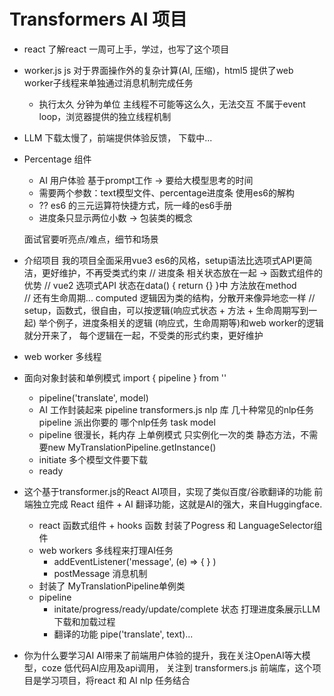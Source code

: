# Transformers AI 项目
- react
    了解react 一周可上手，学过，也写了这个项目
- worker.js
    js 对于界面操作外的复杂计算(AI, 压缩)，html5 提供了web worker子线程来单独通过消息机制完成任务
    - 执行太久 分钟为单位
        主线程不可能等这么久，无法交互 不属于event loop，浏览器提供的独立线程机制

- LLM 下载太慢了，前端提供体验反馈， 下载中...

- Percentage 组件
    - AI 用户体验  基于prompt工作 -> 要给大模型思考的时间
    - 需要两个参数：text模型文件、percentage进度条  使用es6的解构
    - ?? es6 的三元运算符快捷方式，阮一峰的es6手册
    - 进度条只显示两位小数 -> 包装类的概念

    面试官要听亮点/难点，细节和场景

- 介绍项目
    我的项目全面采用vue3 es6的风格，setup语法比选项式API更简洁，更好维护，不再受类式约束
    // 进度条 相关状态放在一起 -> 函数式组件的优势
    // vue2 选项式API 状态在data() { return {} }中  方法放在method  
    // 还有生命周期... computed 逻辑因为类的结构，分散开来像异地恋一样
    // setup，函数式，很自由，可以按逻辑(响应式状态 + 方法 + 生命周期写到一起)
    举个例子，进度条相关的逻辑 (响应式，生命周期等)和web worker的逻辑就分开来了，
    每个逻辑在一起，不受类的形式约束，更好维护

- web worker 多线程
- 面向对象封装和单例模式
    import { pipeline } from ''
    - pipeline('translate', model)
    - AI 工作封装起来 pipeline
        transformers.js nlp 库 几十种常见的nlp任务 pipeline 派出你要的
        哪个nlp任务 task model
    - pipeline 很漫长，耗内存 上单例模式
        只实例化一次的类
        静态方法，不需要new
        MyTranslationPipeline.getInstance()
    - initiate 多个模型文件要下载
    - ready 

- 这个基于transformer.js的React AI项目，实现了类似百度/谷歌翻译的功能
    前端独立完成 React 组件 + AI 翻译功能，这就是AI的强大，来自Huggingface.
    - react 函数式组件 + hooks 函数 封装了Pogress 和 LanguageSelector组件
    - web workers 多线程来打理AI任务
        - addEventListener('message', (e) => { } )
        - postMessage 消息机制
    - 封装了 MyTranslationPipeline单例类
    - pipeline
        - initate/progress/ready/update/complete 状态
            打理进度条展示LLM下载和加载过程
        - 翻译的功能
            pipe('translate', text)...

- 你为什么要学习AI 
    AI带来了前端用户体验的提升，我在关注OpenAI等大模型，coze 低代码AI应用及api调用，
    关注到 transformers.js 前端库，这个项目是学习项目，将react 和 AI nlp 任务结合
